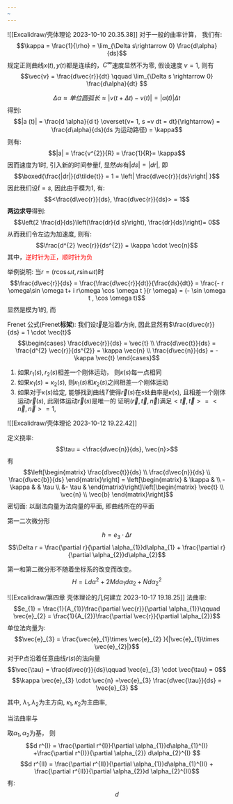```yaml
---
~
---
```


![[Excalidraw/壳体理论 2023-10-10 20.35.38]]
对于一般的曲率计算， 我们有:
$$\kappa = \frac{1}{\rho} = \lim_{\Delta s\rightarrow 0} \frac{d\alpha}{ds}$$
规定正则曲线$x(t),y(t)$都是连续的，$C^{\infty}$速度显然不为零, 假设速度 $v= 1$, 则有
$$\vec{v} = \frac{d\vec{r}}{dt} \qquad \lim_{\Delta s \rightarrow 0} \frac{d\alpha}{dt} $$



$$\Delta \alpha \approx 单位圆弧长 \approx |v (t + \Delta  t) - v(t)| = |a(t)| \Delta t$$
得到:
$$|a (t)| = \frac{d \alpha}{d t} \overset{v= 1, s =v dt = dt}{\rightarrow} = \frac{d\alpha}{ds}(ds 为运动路径) = \kappa$$
则有:
$$|a| = \frac{v^{2}}{R} = \frac{1}{R}= \kappa$$
因而速度为1时, 
引入新的时间参量$\tilde{t}$, 显然$ds$有$|ds| = |dr|$, 即
$$\boxed{\frac{|dr|}{d\tilde{t}} = 1 = \left| \frac{d\vec{r}}{ds}\right| }$$
因此我们设$\tilde{t} = s$, 因此由于模为1, 有:
$$<\frac{d\vec{r}}{ds}, \frac{d\vec{r}}{ds}> = 1$$
**两边求导**得到: 
$$\left(2 \frac{d}{ds}\left(\frac{dr}{d s}\right), \frac{dr}{ds}\right)=  0$$
从而我们令左边为加速度, 则有:
$$\frac{d^{2} \vec{r}}{ds^{2}}  = \kappa \cdot \vec{n}$$
其中，<mark style="background: transparent; color: red">逆时针为正，顺时针为负</mark> 


举例说明: 当$r =(r\cos\omega t ,r \sin \omega t)$时
$$\frac{d\vec{r}}{ds} = \frac{\frac{d\vec{r}}{dt}}{\frac{ds}{dt}} = \frac{- r \omega\sin \omega t+ i r\omega \cos \omega t }{r \omega} = (- \sin \omega t , \cos \omega t)$$
显然是模为1的, 而

Frenet 公式(Frenet**标架**):
我们设$\vec{t}$是沿着$r$方向, 因此显然有$\frac{d\vec{r}}{ds} = 1 \cdot \vec{t}$ 
$$\begin{cases}
\frac{d\vec{r}}{ds} = \vec{t} \\
\frac{d\vec{t}}{ds} = \frac{d^{2} \vec{r}}{ds^{2}} = \kappa  \vec{n} \\
\frac{d\vec{n}}{ds} = -\kappa \vec{t}
\end{cases}$$


1. 如果$r_{1}(s), r_{2}(s)$相差一个刚体运动， 则$\kappa(s)$每一点相同
2. 如果$\kappa_{1}(s) = \kappa_{2}(s)$, 则$\kappa_{1}(s)$和$\kappa_{2}(s)$之间相差一个刚体运动
3. 如果对于$\kappa(s)$给定, 能够找到曲线$T$使得$\vec{r}(s)$在$s$处曲率是$\kappa(s)$, 且相差一个刚体运动$\vec{r}(s)$, 此刚体运动$\vec{r}(s)$是唯一的
证明$(\vec{r}, \vec{t}, \vec{n})$满足$<\vec{t}, \vec{t}> = <\vec{n},\vec{n}> = 1$, 

![[Excalidraw/壳体理论 2023-10-12 19.22.42]]


定义挠率: 
$$\tau = <\frac{d\vec{n}}{ds}, \vec{n}>$$
有
$$\left[\begin{matrix}
\frac{d\vec{t}}{ds}   \\ \frac{d\vec{n}}{ds} \\ \frac{d\vec{b}}{ds}
\end{matrix}\right] = \left[\begin{matrix}
& \kappa  &  \\
-\kappa  &  & \tau  \\ 
&- \tau &
\end{matrix}\right]\left[\begin{matrix}
\vec{t}  \\ \vec{n}  \\ \vec{b}
\end{matrix}\right]$$
密切面: 以副法向量为法向量的平面, 即曲线所在的平面


第一二次微分形


$$h = e_{3} \cdot \Delta r$$
$$\Delta r = \frac{\partial r}{\partial \alpha_{1}}d\alpha_{1} + \frac{\partial r}{\partial \alpha_{2}}d\alpha_{2}$$


第一和第二微分形不随着坐标系的改变而改变。
$$H =L d\alpha^{2} +  2M d\alpha_{1}d\alpha_{2} + N d\alpha_{2}^{2}$$

![[Excalidraw/第四章 壳体理论的几何建立 2023-10-17 19.18.25]]
法曲率: 
$$e_{1} = \frac{1}{A_{1}}\frac{\partial \vec{r}}{\partial \alpha_{1}}\qquad  \vec{e}_{2} = \frac{1}{A_{2}}\frac{\partial \vec{r}}{\partial \alpha_{2}}$$
单位法向量为:
$$\vec{e}_{3}  = \frac{\vec{e}_{1}\times  \vec{e}_{2} }{|\vec{e}_{1}\times  \vec{e}_{2}|}$$
对于P点沿着任意曲线$r(s)$的法向量
$$\vec{\tau} = \frac{d\vec{r}}{ds}\qquad \vec{e}_{3} \cdot \vec{\tau} = 0$$
$$\kappa \vec{e}_{3} \cdot \vec{n} =\vec{e}_{3} \frac{d\vec{\tau}}{ds} = \vec{e}_{3} $$

其中, $\lambda_{1}, \lambda_{2}$为主方向, $\kappa_{1}, \kappa_{2}$为主曲率, 

当法曲率与

取$\alpha_1, \alpha_2$为基， 则
$$d r^{I} = \frac{\partial r^{I}}{\partial \alpha_{1}}d\alpha_{1}^{I} +\frac{\partial r^{I}}{\partial \alpha_{2}} d\alpha_{2}^{I} $$
$$d r^{II} = \frac{\partial r^{II}}{\partial \alpha_{1}}d\alpha_{1}^{II} + \frac{\partial r^{II}}{\partial \alpha_{2}}d \alpha_{2}^{II}$$
有:
$$d $$